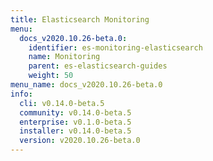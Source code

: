 ```yaml
---
title: Elasticsearch Monitoring
menu:
  docs_v2020.10.26-beta.0:
    identifier: es-monitoring-elasticsearch
    name: Monitoring
    parent: es-elasticsearch-guides
    weight: 50
menu_name: docs_v2020.10.26-beta.0
info:
  cli: v0.14.0-beta.5
  community: v0.14.0-beta.5
  enterprise: v0.1.0-beta.5
  installer: v0.14.0-beta.5
  version: v2020.10.26-beta.0
---
```



